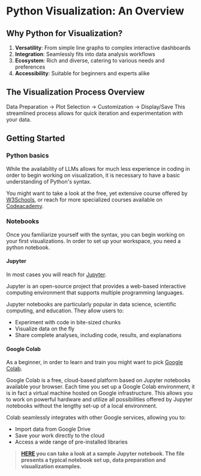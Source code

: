 # Python Visualization: An Overview

## Why Python for Visualization?

1. **Versatility**: From simple line graphs to complex interactive dashboards
2. **Integration**: Seamlessly fits into data analysis workflows
3. **Ecosystem**: Rich and diverse, catering to various needs and preferences
4. **Accessibility**: Suitable for beginners and experts alike

## The Visualization Process Overview

Data Preparation → Plot Selection → Customization → Display/Save
This streamlined process allows for quick iteration and experimentation with your data.

## Getting Started

### Python basics

While the availability of LLMs allows for much less experience in coding in order to begin working on visualization, it is necessary to have a basic understanding of Python's syntax.

You might want to take a look at the free, yet extensive course offered by [W3Schools](https://www.w3schools.com/python/),
or reach for more specialized courses available on [Codeacademy](https://www.codecademy.com/).

### Notebooks

Once you familiarize yourself with the syntax, you can begin working on your first visualizations. In order to set up your workspace, you need a python notebook. 

#### Jupyter

In most cases you will reach for [Jupyter](https://jupyter.org/). 

Jupyter is an open-source project that provides a web-based interactive computing environment that supports multiple programming languages.

Jupyter notebooks are particularly popular in data science, scientific computing, and education. They allow users to:

- Experiment with code in bite-sized chunks
- Visualize data on the fly
- Share complete analyses, including code, results, and explanations

#### Google Colab

As a beginner, in order to learn and train you might want to pick [Google Colab](https://colab.google/).

Google Colab is a free, cloud-based platform based on Jupyter notebooks available your browser. Each time you set up a Google Colab environment, it is in fact a virtual machine hosted on Google infrastructure. This allows you to work on powerful hardware and utilize all possibilities offered by Jupyter notebooks without the lengthy set-up of a local environment.

Colab seamlessly integrates with other Google services, allowing you to:

- Import data from Google Drive
- Save your work directly to the cloud
- Access a wide range of pre-installed libraries

>**[HERE](https://colab.research.google.com/drive/1EeotEW_-YPLUxfeOq0ZHz4z0j4WTZQjM?usp=sharing) you can take a look at a sample Jupyter notebook. The file presents a typical notebook set up, data preparation and visualization examples.**
